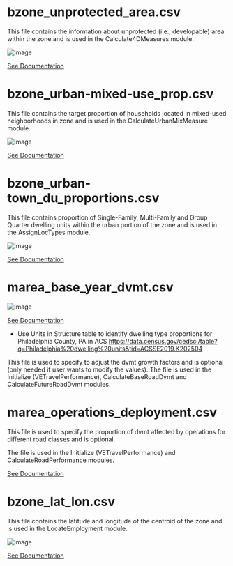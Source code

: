 # bzone_unprotected_area.csv

This file contains the information about unprotected (i.e., developable) area within the zone and is used in the Calculate4DMeasures module.

![image](https://user-images.githubusercontent.com/85887330/122823760-c028b300-d2ad-11eb-930a-5aebe317c93b.png)

[See Documentation](https://github.com/VisionEval/VisionEval-Docs/blob/master/tutorials/verspm/Modules_and_Outputs.md/#calculate4dmeasures)


# bzone_urban-mixed-use_prop.csv

This file contains the target proportion of households located in mixed-used neighborhoods in zone and is used in the CalculateUrbanMixMeasure module.

![image](https://user-images.githubusercontent.com/85887330/122823654-a1c2b780-d2ad-11eb-9e68-db7a49fa9777.png)

[See Documentation](https://github.com/VisionEval/VisionEval-Docs/blob/master/tutorials/verspm/Modules_and_Outputs.md/#user-input-files-8)



# bzone_urban-town_du_proportions.csv 

This file contains proportion of Single-Family, Multi-Family and Group Quarter dwelling units within the urban portion of the zone and is used in the AssignLocTypes module.

![image](https://user-images.githubusercontent.com/85887330/122951213-1d267680-d34b-11eb-9297-a943b68c69e0.png)

[See Documentation](https://github.com/VisionEval/VisionEval-Docs/blob/master/tutorials/verspm/Modules_and_Outputs.md/#assignloctypes)


# marea_base_year_dvmt.csv 

![image](https://user-images.githubusercontent.com/85887330/122965840-a55e4900-d356-11eb-89b3-1208ce3828cd.png)

[See Documentation](https://github.com/VisionEval/VisionEval-Docs/blob/master/tutorials/verspm/Modules_and_Outputs.md/#initialize-vetravelperformance)

- Use Units in Structure table to identify dwelling type proportions for Philadelphia County, PA in ACS
https://data.census.gov/cedsci/table?q=Philadelphia%20dwelling%20units&tid=ACSSE2019.K202504 

This file is used to specify to adjust the dvmt growth factors and is optional (only needed if user wants to modify the values). The file is used in the Initialize (VETravelPerformance), CalculateBaseRoadDvmt and CalculateFutureRoadDvmt modules.


# marea_operations_deployment.csv 

This file is used to specify the proportion of dvmt affected by operations for different road classes and is optional. 

The file is used in the Initialize (VETravelPerformance) and CalculateRoadPerformance modules.

[See Documentation](https://github.com/VisionEval/VisionEval-Docs/blob/master/tutorials/verspm/Modules_and_Outputs.md/#calculateroadperformance)

# bzone_lat_lon.csv 

This file contains the latitude and longitude of the centroid of the zone and is used in the LocateEmployment module.

![image](https://user-images.githubusercontent.com/85887330/122843893-78665380-d2ce-11eb-930f-5127e908f2e2.png)

[See Documentation](https://github.com/VisionEval/VisionEval-Docs/blob/master/tutorials/verspm/Modules_and_Outputs.md/#locateemployment)

